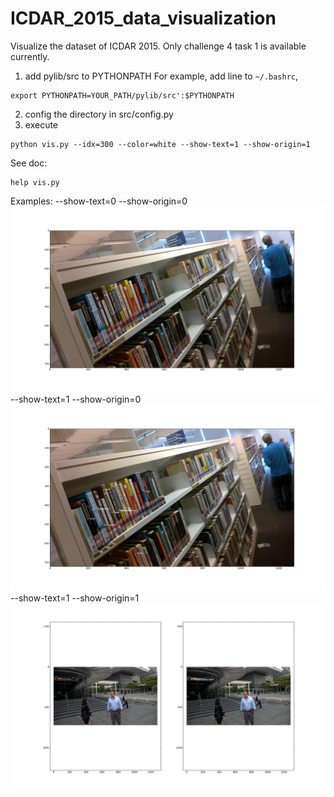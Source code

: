 # ICDAR_2015_data_visualization
Visualize the dataset of ICDAR 2015. Only challenge 4 task 1 is available currently.


1. add pylib/src to PYTHONPATH
For example, add line to `~/.bashrc`, 
```
export PYTHONPATH=YOUR_PATH/pylib/src':$PYTHONPATH
```
2. config the directory in src/config.py
3. execute
```
python vis.py --idx=300 --color=white --show-text=1 --show-origin=1

```

See doc:
```
help vis.py
```

Examples:
--show-text=0 --show-origin=0
![](https://raw.githubusercontent.com/dengdan/ICDAR_2015_data_visualization/master/example1.png)
--show-text=1 --show-origin=0
![](https://raw.githubusercontent.com/dengdan/ICDAR_2015_data_visualization/master/example2.png)
--show-text=1 --show-origin=1
![](https://raw.githubusercontent.com/dengdan/ICDAR_2015_data_visualization/master/example3.png)

